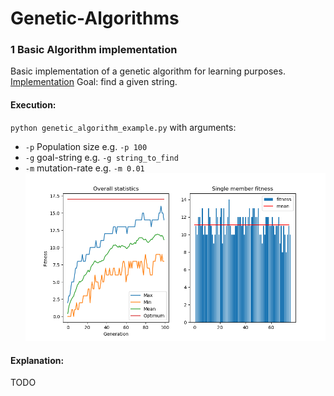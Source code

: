 # Genetic-Algorithms


### 1 Basic Algorithm implementation

Basic implementation of a genetic algorithm for learning purposes.
[Implementation](https://github.com/BY571/Genetic-Algorithms/tree/master/Basic%20Algorithm)
Goal: find a given string.

#### Execution:
`python genetic_algorithm_example.py`
with arguments: 
- `-p` Population size e.g. `-p 100`
- `-g` goal-string e.g. `-g string_to_find`
- `-m` mutation-rate e.g. `-m 0.01`
![Logo](/Img/genetic_alg.png)

#### Explanation:
TODO
